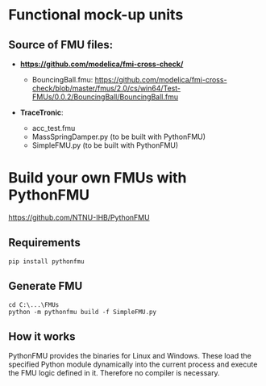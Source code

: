 # Functional mock-up units
## Source of FMU files:


 - **https://github.com/modelica/fmi-cross-check/**
    - BouncingBall.fmu: https://github.com/modelica/fmi-cross-check/blob/master/fmus/2.0/cs/win64/Test-FMUs/0.0.2/BouncingBall/BouncingBall.fmu
    

 - **TraceTronic**:
    - acc_test.fmu
    - MassSpringDamper.py (to be built with PythonFMU)
    - SimpleFMU.py (to be built with PythonFMU)

# Build your own FMUs with PythonFMU

https://github.com/NTNU-IHB/PythonFMU

## Requirements

`pip install pythonfmu`

## Generate FMU

```
cd C:\...\FMUs
python -m pythonfmu build -f SimpleFMU.py
```

## How it works

PythonFMU provides the binaries for Linux and Windows. These load the specified Python module dynamically
into the current process and execute the FMU logic defined in it. Therefore no compiler is
necessary.
